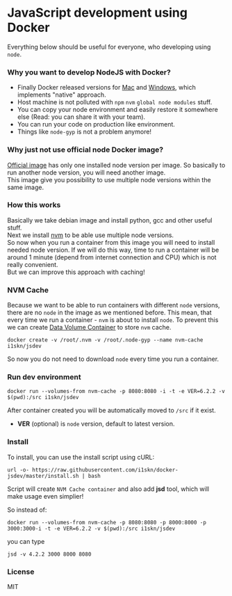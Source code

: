 # JavaScript development using Docker
Everything below should be useful for everyone, who developing using `node`.

### Why you want to develop NodeJS with Docker?
* Finally Docker released versions for [Mac](https://docs.docker.com/engine/installation/mac/#/docker-for-mac) and [Windows](https://docs.docker.com/engine/installation/windows/#/docker-for-windows), which implements "native" approach.
* Host machine is not polluted with `npm` `nvm` `global node modules` stuff.
* You can copy your node environment and easily restore it somewhere else (Read: you can share it with your team).
* You can run your code on production like environment.
* Things like `node-gyp` is not a problem anymore!

### Why just not use official node Docker image?
[Official image](https://hub.docker.com/_/node/) has only one installed node version per image. So basically to run another node version, you will need another image.  
This image give you possibility to use multiple node versions within the same image.

### How this works
Basically we take debian image and install python, gcc and other useful stuff.  
Next we install [nvm](https://github.com/creationix/nvm) to be able use multiple node versions.  
So now when you run a container from this image you will need to install needed node version. If we will do this way, time to run a container will be around 1 minute (depend from internet connection and CPU) which is not really convenient.  
But we can improve this approach with caching!

### NVM Cache
Because we want to be able to run containers with different `node` versions, there are no `node` in the image as we mentioned before. This mean, that every time we run a container - `nvm` is about to install `node`. To prevent this we can create [Data Volume Container](https://docs.docker.com/v1.10/engine/userguide/containers/dockervolumes/) to store `nvm` cache.
```
docker create -v /root/.nvm -v /root/.node-gyp --name nvm-cache i1skn/jsdev
```
So now you do not need to download `node` every time you run a container.

### Run dev environment
```
docker run --volumes-from nvm-cache -p 8080:8080 -i -t -e VER=6.2.2 -v $(pwd):/src i1skn/jsdev
```
After container created you will be automatically moved to `/src` if it exist.  
- **VER** (optional) is `node` version, default to latest version.

### Install
To install, you can use the install script using cURL:
```
url -o- https://raw.githubusercontent.com/i1skn/docker-jsdev/master/install.sh | bash
```
Script will create `NVM Cache container` and also add **jsd** tool, which will make usage even simplier!  

So instead of:
```
docker run --volumes-from nvm-cache -p 8080:8080 -p 8000:8000 -p 3000:3000-i -t -e VER=6.2.2 -v $(pwd):/src i1skn/jsdev
```
you can type
```
jsd -v 4.2.2 3000 8000 8080
```
### License
MIT
